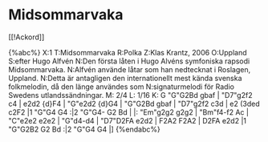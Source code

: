 # Midsommarvaka

[[!Ackord]]

{%abc%}
X:1
T:Midsommarvaka
R:Polka
Z:Klas Krantz, 2006
O:Uppland
S:efter Hugo Alfvén
N:Den första låten i Hugo Alvéns symfoniska rapsodi Midsommarvaka.
N:Alfvén använde låtar som han nedtecknat i Roslagen, Uppland.
N:Detta är antagligen den internationellt mest kända svenska folkmelodin, då den länge användes som
N:signaturmelodi för Radio Swedens utlandssändningar.
M: 2/4
L: 1/16
K: G
"G"G2Bd gbaf | "D7"g2f2  c4 | e2d2  {d}F4 | "G"e2d2  {d}G4 |
"G"G2Bd  gbaf | "D7"g2f2  c3d | e2 (3ded c2F2 |1 "G"G4 G4 :|2 "G"G4-  G2 Bd |
|: "Em"g2g2 g2g2 | "Bm"f4-f2 Ac | "C"e2e2 e2e2 |  "G"d4-d4 |
"D7"D2FA e2d2 | F2A2 F2A2 | D2FA  e2d2 |1 "G"G2B2 G2 Bd :|2 "G"G4 G4 |]
{%endabc%}

